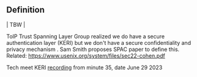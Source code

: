 ## Definition
| TBW |

ToIP Trust Spanning Layer Group realized we do have a secure authentication layer (KERI) but we don't have a secure confidentiality and privacy mechanism . Sam Smith proposes SPAC paper to define this.
Related:
https://www.usenix.org/system/files/sec22-cohen.pdf


Tech meet KERI [recording](https://hackmd.io/-soUScAqQEaSw5MJ71899w#2023-06-27) from minute 35, date June 29 2023


